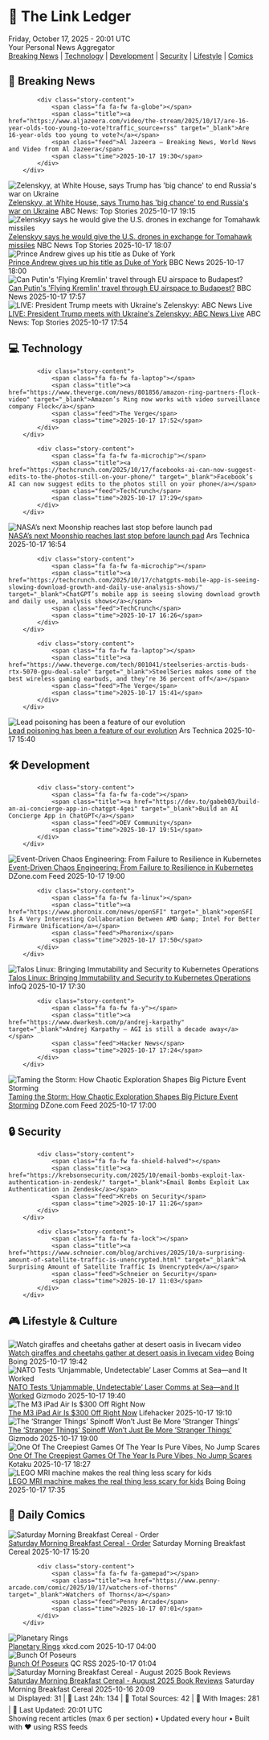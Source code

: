 <!-- Processing 54 RSS feeds at 2025-10-17 20:01:43 UTC -->
<!-- Processing: Saturday Morning Breakfast Cereal -->
<!-- Processing: Penny Arcade -->
<!-- Processing: Garfield -->
<!-- Processing: Dilbert -->
<!-- Processing: Cyanide & Happiness -->
<!-- Processing: Dinosaur Comics -->
<!-- Processing: BBC World News -->
<!-- Processing: BBC Breaking News -->
<!-- Processing: Al Jazeera Breaking News -->
<!-- Processing: Reuters Top News -->
<!-- Processing: Associated Press Breaking -->
<!-- Processing: ABC News Breaking -->
<!-- Processing: NBC News Breaking -->
<!-- Processing: Sky News World -->
<!-- Processing: O'Reilly Radar -->
<!-- Processing: Hacker News -->
<!-- Processing: Dev.to -->
<!-- Processing: StackOverflow Blog -->
<!-- Processing: Phoronix Linux News -->
<!-- Processing: OMG! Ubuntu -->
<!-- Processing: DistroWatch -->
<!-- Processing: Red Hat Blog -->
<!-- Processing: Ubuntu Blog -->
<!-- Processing: GitHub Blog -->
<!-- Processing: DZone -->
<!-- Processing: Martin Fowler -->
<!-- Processing: Lifehacker -->
<!-- Processing: Gizmodo -->
<!-- Processing: Boing Boing -->
<!-- Processing: Schneier on Security -->
<!-- Generated 8 new posts out of 30 feeds processed -->
<div class="newspaper-header">
    <h1 class="newspaper-title">📰 The Link Ledger</h1>
    <div class="newspaper-date">Friday, October 17, 2025 - 20:01 UTC</div>
    <div class="newspaper-subtitle">Your Personal News Aggregator</div>
</div>

<div class="newspaper-nav">
    <a href="#breaking">Breaking News</a> |
    <a href="#tech">Technology</a> |
    <a href="#dev">Development</a> |
    <a href="#security">Security</a> |
    <a href="#lifestyle">Lifestyle</a> |
    <a href="#webcomics">Comics</a>
</div>

<div class="news-section breaking-news" id="breaking">
<h2 class="section-header">🚨 Breaking News</h2>
<div class="stories-container">
<div class="story">
            
            <div class="story-content">
                <span class="fa fa-fw fa-globe"></span>
                <span class="title"><a href="https://www.aljazeera.com/video/the-stream/2025/10/17/are-16-year-olds-too-young-to-vote?traffic_source=rss" target="_blank">Are 16-year-olds too young to vote?</a></span>
                <span class="feed">Al Jazeera – Breaking News, World News and Video from Al Jazeera</span>
                <span class="time">2025-10-17 19:30</span>
            </div>
        </div>
<div class="story">
            <img src="https://s.abcnews.com/images/International/donald-trump-1-gty-gmh-251017_1760722661467_hpMain_4x3t_384.jpg" alt="Zelenskyy, at White House, says Trump has &#x27;big chance&#x27; to end Russia&#x27;s war on Ukraine" class="story-image" loading="lazy" onerror="this.style.display='none'">
            <div class="story-content">
                <span class="fa fa-fw fa-tv"></span>
                <span class="title"><a href="https://abcnews.go.com/Politics/trump-zelenskyy-meet-white-house-discuss-russia-ukraine/story?id=126621845" target="_blank">Zelenskyy, at White House, says Trump has &#x27;big chance&#x27; to end Russia&#x27;s war on Ukraine</a></span>
                <span class="feed">ABC News: Top Stories</span>
                <span class="time">2025-10-17 19:15</span>
            </div>
        </div>
<div class="story">
            <img src="https://media-cldnry.s-nbcnews.com/image/upload/t_fit_1500w/mpx/2704722219/2025_10/1760724457090_now_brk_zel_tomahawks_251017_1920x1080-trhyiw.jpg" alt="Zelenskyy says he would give the U.S. drones in exchange for Tomahawk missiles" class="story-image" loading="lazy" onerror="this.style.display='none'">
            <div class="story-content">
                <span class="fa fa-fw fa-broadcast-tower"></span>
                <span class="title"><a href="https://www.nbcnews.com/now/video/zelenskyy-says-he-would-give-the-u-s-drones-in-exchange-for-tomahawk-missiles-250104389643" target="_blank">Zelenskyy says he would give the U.S. drones in exchange for Tomahawk missiles</a></span>
                <span class="feed">NBC News Top Stories</span>
                <span class="time">2025-10-17 18:07</span>
            </div>
        </div>
<div class="story">
            <img src="https://ichef.bbci.co.uk/ace/standard/240/cpsprodpb/5efd/live/52b0ac90-ab7c-11f0-92a8-7dbabb20e321.jpg" alt="Prince Andrew gives up his title as Duke of York" class="story-image" loading="lazy" onerror="this.style.display='none'">
            <div class="story-content">
                <span class="fa fa-fw fa-flag"></span>
                <span class="title"><a href="https://www.bbc.com/news/articles/cgqlyw9g7weo?at_medium=RSS&at_campaign=rss" target="_blank">Prince Andrew gives up his title as Duke of York</a></span>
                <span class="feed">BBC News</span>
                <span class="time">2025-10-17 18:00</span>
            </div>
        </div>
<div class="story">
            <img src="https://ichef.bbci.co.uk/ace/standard/240/cpsprodpb/cbff/live/da86c3f0-ab6f-11f0-9045-ff945a3371d8.jpg" alt="Can Putin&#x27;s &#x27;Flying Kremlin&#x27; travel through EU airspace to Budapest?" class="story-image" loading="lazy" onerror="this.style.display='none'">
            <div class="story-content">
                <span class="fa fa-fw fa-earth-americas"></span>
                <span class="title"><a href="https://www.bbc.com/news/articles/ckgkd40yypwo?at_medium=RSS&at_campaign=rss" target="_blank">Can Putin&#x27;s &#x27;Flying Kremlin&#x27; travel through EU airspace to Budapest?</a></span>
                <span class="feed">BBC News</span>
                <span class="time">2025-10-17 17:57</span>
            </div>
        </div>
<div class="story">
            <img src="https://s.abcnews.com/images/US/abcnewsl2-abc-ml-250107_1736267930623_hpMain_4x3t_384.jpg" alt="LIVE:  President Trump meets with Ukraine&#x27;s Zelenskyy: ABC News Live" class="story-image" loading="lazy" onerror="this.style.display='none'">
            <div class="story-content">
                <span class="fa fa-fw fa-tv"></span>
                <span class="title"><a href="https://abcnews.go.com/Live/video/abcnews-live-41463246" target="_blank">LIVE:  President Trump meets with Ukraine&#x27;s Zelenskyy: ABC News Live</a></span>
                <span class="feed">ABC News: Top Stories</span>
                <span class="time">2025-10-17 17:54</span>
            </div>
        </div>
</div>
</div>
<div class="news-section tech-news" id="tech">
<h2 class="section-header">💻 Technology</h2>
<div class="stories-container">
<div class="story">
            
            <div class="story-content">
                <span class="fa fa-fw fa-laptop"></span>
                <span class="title"><a href="https://www.theverge.com/news/801856/amazon-ring-partners-flock-video" target="_blank">Amazon’s Ring now works with video surveillance company Flock</a></span>
                <span class="feed">The Verge</span>
                <span class="time">2025-10-17 17:52</span>
            </div>
        </div>
<div class="story">
            
            <div class="story-content">
                <span class="fa fa-fw fa-microchip"></span>
                <span class="title"><a href="https://techcrunch.com/2025/10/17/facebooks-ai-can-now-suggest-edits-to-the-photos-still-on-your-phone/" target="_blank">Facebook’s AI can now suggest edits to the photos still on your phone</a></span>
                <span class="feed">TechCrunch</span>
                <span class="time">2025-10-17 17:29</span>
            </div>
        </div>
<div class="story">
            <img src="https://cdn.arstechnica.net/wp-content/uploads/2025/10/orion_transfer_artii-500x500.jpg" alt="NASA’s next Moonship reaches last stop before launch pad" class="story-image" loading="lazy" onerror="this.style.display='none'">
            <div class="story-content">
                <span class="fa fa-fw fa-cog"></span>
                <span class="title"><a href="https://arstechnica.com/space/2025/10/nasas-next-moonship-reaches-last-stop-before-launch-pad/" target="_blank">NASA’s next Moonship reaches last stop before launch pad</a></span>
                <span class="feed">Ars Technica</span>
                <span class="time">2025-10-17 16:54</span>
            </div>
        </div>
<div class="story">
            
            <div class="story-content">
                <span class="fa fa-fw fa-microchip"></span>
                <span class="title"><a href="https://techcrunch.com/2025/10/17/chatgpts-mobile-app-is-seeing-slowing-download-growth-and-daily-use-analysis-shows/" target="_blank">ChatGPT’s mobile app is seeing slowing download growth and daily use, analysis shows</a></span>
                <span class="feed">TechCrunch</span>
                <span class="time">2025-10-17 16:26</span>
            </div>
        </div>
<div class="story">
            
            <div class="story-content">
                <span class="fa fa-fw fa-laptop"></span>
                <span class="title"><a href="https://www.theverge.com/tech/801041/steelseries-arctis-buds-rtx-5070-gpu-deal-sale" target="_blank">SteelSeries makes some of the best wireless gaming earbuds, and they’re 36 percent off</a></span>
                <span class="feed">The Verge</span>
                <span class="time">2025-10-17 15:41</span>
            </div>
        </div>
<div class="story">
            <img src="https://cdn.arstechnica.net/wp-content/uploads/2025/10/GettyImages-1285261327-500x500.jpg" alt="Lead poisoning has been a feature of our evolution" class="story-image" loading="lazy" onerror="this.style.display='none'">
            <div class="story-content">
                <span class="fa fa-fw fa-cog"></span>
                <span class="title"><a href="https://arstechnica.com/science/2025/10/hominins-suffered-lead-poisoning-starting-at-least-2-million-years-ago/" target="_blank">Lead poisoning has been a feature of our evolution</a></span>
                <span class="feed">Ars Technica</span>
                <span class="time">2025-10-17 15:40</span>
            </div>
        </div>
</div>
</div>
<div class="news-section dev-news" id="dev">
<h2 class="section-header">🛠️ Development</h2>
<div class="stories-container">
<div class="story">
            
            <div class="story-content">
                <span class="fa fa-fw fa-code"></span>
                <span class="title"><a href="https://dev.to/gabeb03/build-an-ai-concierge-app-in-chatgpt-4gei" target="_blank">Build an AI Concierge App in ChatGPT</a></span>
                <span class="feed">DEV Community</span>
                <span class="time">2025-10-17 19:51</span>
            </div>
        </div>
<div class="story">
            <img src="https://dz2cdn1.dzone.com/thumbnail?fid=18703080&w=600" alt="Event-Driven Chaos Engineering: From Failure to Resilience in Kubernetes" class="story-image" loading="lazy" onerror="this.style.display='none'">
            <div class="story-content">
                <span class="fa fa-fw fa-newspaper"></span>
                <span class="title"><a href="https://dzone.com/articles/event-driven-chaos-engineering-for-kubernetes-resilience" target="_blank">Event-Driven Chaos Engineering: From Failure to Resilience in Kubernetes</a></span>
                <span class="feed">DZone.com Feed</span>
                <span class="time">2025-10-17 19:00</span>
            </div>
        </div>
<div class="story">
            
            <div class="story-content">
                <span class="fa fa-fw fa-linux"></span>
                <span class="title"><a href="https://www.phoronix.com/news/openSFI" target="_blank">openSFI Is A Very Interesting Collaboration Between AMD &amp; Intel For Better Firmware Unification</a></span>
                <span class="feed">Phoronix</span>
                <span class="time">2025-10-17 17:50</span>
            </div>
        </div>
<div class="story">
            <img src="https://res.infoq.com/news/2025/10/talos-linux-kubernetes/en/headerimage/generatedHeaderImage-1760719266195.jpg" alt="Talos Linux: Bringing Immutability and Security to Kubernetes Operations" class="story-image" loading="lazy" onerror="this.style.display='none'">
            <div class="story-content">
                <span class="fa fa-fw fa-info-circle"></span>
                <span class="title"><a href="https://www.infoq.com/news/2025/10/talos-linux-kubernetes/?utm_campaign=infoq_content&utm_source=infoq&utm_medium=feed&utm_term=global" target="_blank">Talos Linux: Bringing Immutability and Security to Kubernetes Operations</a></span>
                <span class="feed">InfoQ</span>
                <span class="time">2025-10-17 17:30</span>
            </div>
        </div>
<div class="story">
            
            <div class="story-content">
                <span class="fa fa-fw fa-y"></span>
                <span class="title"><a href="https://www.dwarkesh.com/p/andrej-karpathy" target="_blank">Andrej Karpathy – AGI is still a decade away</a></span>
                <span class="feed">Hacker News</span>
                <span class="time">2025-10-17 17:24</span>
            </div>
        </div>
<div class="story">
            <img src="https://dz2cdn1.dzone.com/thumbnail?fid=18701241&w=600" alt="Taming the Storm: How Chaotic Exploration Shapes Big Picture Event Storming" class="story-image" loading="lazy" onerror="this.style.display='none'">
            <div class="story-content">
                <span class="fa fa-fw fa-newspaper"></span>
                <span class="title"><a href="https://dzone.com/articles/taming-the-storm-how-chaotic-exploration-shapes-bi" target="_blank">Taming the Storm: How Chaotic Exploration Shapes Big Picture Event Storming</a></span>
                <span class="feed">DZone.com Feed</span>
                <span class="time">2025-10-17 17:00</span>
            </div>
        </div>
</div>
</div>
<div class="news-section security-news" id="security">
<h2 class="section-header">🔒 Security</h2>
<div class="stories-container">
<div class="story">
            
            <div class="story-content">
                <span class="fa fa-fw fa-shield-halved"></span>
                <span class="title"><a href="https://krebsonsecurity.com/2025/10/email-bombs-exploit-lax-authentication-in-zendesk/" target="_blank">Email Bombs Exploit Lax Authentication in Zendesk</a></span>
                <span class="feed">Krebs on Security</span>
                <span class="time">2025-10-17 11:26</span>
            </div>
        </div>
<div class="story">
            
            <div class="story-content">
                <span class="fa fa-fw fa-lock"></span>
                <span class="title"><a href="https://www.schneier.com/blog/archives/2025/10/a-surprising-amount-of-satellite-traffic-is-unencrypted.html" target="_blank">A Surprising Amount of Satellite Traffic Is Unencrypted</a></span>
                <span class="feed">Schneier on Security</span>
                <span class="time">2025-10-17 11:03</span>
            </div>
        </div>
</div>
</div>
<div class="news-section lifestyle-news" id="lifestyle">
<h2 class="section-header">🎮 Lifestyle & Culture</h2>
<div class="stories-container">
<div class="story">
            <img src="https://i0.wp.com/boingboing.net/wp-content/uploads/2025/10/watering-hole.jpg?fit=1200%2C677&amp;quality=60&amp;ssl=1" alt="Watch giraffes and cheetahs gather at  desert oasis in livecam video" class="story-image" loading="lazy" onerror="this.style.display='none'">
            <div class="story-content">
                <span class="fa fa-fw fa-arrow-right"></span>
                <span class="title"><a href="https://boingboing.net/2025/10/17/watch-giraffes-and-cheetahs-gather-at-desert-oasis-in-livecam-video.html" target="_blank">Watch giraffes and cheetahs gather at  desert oasis in livecam video</a></span>
                <span class="feed">Boing Boing</span>
                <span class="time">2025-10-17 19:42</span>
            </div>
        </div>
<div class="story">
            <img src="https://gizmodo.com/app/uploads/2025/10/POLARIS-Astrolight_NATO-DIANA-1280x853.jpg" alt="NATO Tests ‘Unjammable, Undetectable’ Laser Comms at Sea—and It Worked" class="story-image" loading="lazy" onerror="this.style.display='none'">
            <div class="story-content">
                <span class="fa fa-fw fa-computer"></span>
                <span class="title"><a href="https://gizmodo.com/nato-tests-unjammable-undetectable-laser-comms-at-sea-and-it-worked-2000673703" target="_blank">NATO Tests ‘Unjammable, Undetectable’ Laser Comms at Sea—and It Worked</a></span>
                <span class="feed">Gizmodo</span>
                <span class="time">2025-10-17 19:40</span>
            </div>
        </div>
<div class="story">
            <img src="https://lifehacker.com/imagery/articles/01K7SR3K3AM5WJVCXVF18XE83G/hero-image.png" alt="The M3 iPad Air Is $300 Off Right Now" class="story-image" loading="lazy" onerror="this.style.display='none'">
            <div class="story-content">
                <span class="fa fa-fw fa-life-ring"></span>
                <span class="title"><a href="https://lifehacker.com/tech/m3-ipad-air-deal?utm_medium=RSS" target="_blank">The M3 iPad Air Is $300 Off Right Now</a></span>
                <span class="feed">Lifehacker</span>
                <span class="time">2025-10-17 19:10</span>
            </div>
        </div>
<div class="story">
            <img src="https://gizmodo.com/app/uploads/2025/10/StrangerThings_Joyce-1280x853.jpg" alt="The ‘Stranger Things’ Spinoff Won’t Just Be More ‘Stranger Things’" class="story-image" loading="lazy" onerror="this.style.display='none'">
            <div class="story-content">
                <span class="fa fa-fw fa-computer"></span>
                <span class="title"><a href="https://gizmodo.com/the-stranger-things-spinoff-wont-just-be-more-stranger-things-2000673675" target="_blank">The ‘Stranger Things’ Spinoff Won’t Just Be More ‘Stranger Things’</a></span>
                <span class="feed">Gizmodo</span>
                <span class="time">2025-10-17 19:00</span>
            </div>
        </div>
<div class="story">
            <img src="https://kotaku.com/app/uploads/2025/10/dreamcore2.jpg" alt="One Of The Creepiest Games Of The Year Is Pure Vibes, No Jump Scares" class="story-image" loading="lazy" onerror="this.style.display='none'">
            <div class="story-content">
                <span class="fa fa-fw fa-gamepad"></span>
                <span class="title"><a href="https://kotaku.com/dreamcore-indie-horror-liminal-backrooms-scary-2000636645" target="_blank">One Of The Creepiest Games Of The Year Is Pure Vibes, No Jump Scares</a></span>
                <span class="feed">Kotaku</span>
                <span class="time">2025-10-17 18:27</span>
            </div>
        </div>
<div class="story">
            <img src="https://i0.wp.com/boingboing.net/wp-content/uploads/2025/10/MRI-LEGO-Scanner-image3_White.jpg?fit=1440%2C818&amp;quality=60&amp;ssl=1" alt="LEGO MRI machine makes the real thing less scary for kids" class="story-image" loading="lazy" onerror="this.style.display='none'">
            <div class="story-content">
                <span class="fa fa-fw fa-arrow-right"></span>
                <span class="title"><a href="https://boingboing.net/2025/10/17/lego-mri-machine-makes-the-real-thing-less-scary-for-kids.html" target="_blank">LEGO MRI machine makes the real thing less scary for kids</a></span>
                <span class="feed">Boing Boing</span>
                <span class="time">2025-10-17 17:35</span>
            </div>
        </div>
</div>
</div>
<div class="news-section webcomics-section" id="webcomics">
<h2 class="section-header">🎨 Daily Comics</h2>
<div class="stories-container">
<div class="story">
            <img src="https://www.smbc-comics.com/comics/1760645538-20251017.png" alt="Saturday Morning Breakfast Cereal - Order" class="story-image" loading="lazy" onerror="this.style.display='none'">
            <div class="story-content">
                <span class="fa fa-fw fa-smile"></span>
                <span class="title"><a href="https://www.smbc-comics.com/comic/order-2" target="_blank">Saturday Morning Breakfast Cereal - Order</a></span>
                <span class="feed">Saturday Morning Breakfast Cereal</span>
                <span class="time">2025-10-17 15:20</span>
            </div>
        </div>
<div class="story">
            
            <div class="story-content">
                <span class="fa fa-fw fa-gamepad"></span>
                <span class="title"><a href="https://www.penny-arcade.com/comic/2025/10/17/watchers-of-thorns" target="_blank">Watchers of Thorns</a></span>
                <span class="feed">Penny Arcade</span>
                <span class="time">2025-10-17 07:01</span>
            </div>
        </div>
<div class="story">
            <img src="https://imgs.xkcd.com/comics/planetary_rings.png" alt="Planetary Rings" class="story-image" loading="lazy" onerror="this.style.display='none'">
            <div class="story-content">
                <span class="fa fa-fw fa-laugh"></span>
                <span class="title"><a href="https://xkcd.com/3156/" target="_blank">Planetary Rings</a></span>
                <span class="feed">xkcd.com</span>
                <span class="time">2025-10-17 04:00</span>
            </div>
        </div>
<div class="story">
            <img src="http://www.questionablecontent.net/comics/5681.png" alt="Bunch Of Poseurs" class="story-image" loading="lazy" onerror="this.style.display='none'">
            <div class="story-content">
                <span class="fa fa-fw fa-music"></span>
                <span class="title"><a href="http://questionablecontent.net/view.php?comic=5681" target="_blank">Bunch Of Poseurs</a></span>
                <span class="feed">QC RSS</span>
                <span class="time">2025-10-17 01:04</span>
            </div>
        </div>
<div class="story">
            <img src="https://www.smbc-comics.com/comics/1760645300-202510br.png" alt="Saturday Morning Breakfast Cereal - August 2025 Book Reviews" class="story-image" loading="lazy" onerror="this.style.display='none'">
            <div class="story-content">
                <span class="fa fa-fw fa-smile"></span>
                <span class="title"><a href="https://www.smbc-comics.com/comic/august-2025-book-reviews" target="_blank">Saturday Morning Breakfast Cereal - August 2025 Book Reviews</a></span>
                <span class="feed">Saturday Morning Breakfast Cereal</span>
                <span class="time">2025-10-16 20:09</span>
            </div>
        </div>
</div>
</div>

<div class="newspaper-footer">
    <div class="stats">
        📊 Displayed: 31 | 📅 Last 24h: 134 | 📡 Total Sources: 42 | 📸 With Images: 281 |
        🔄 Last Updated: 20:01 UTC
    </div>
    <div class="footer-note">
        Showing recent articles (max 6 per section) • Updated every hour • Built with ❤️ using RSS feeds
    </div>
</div>
